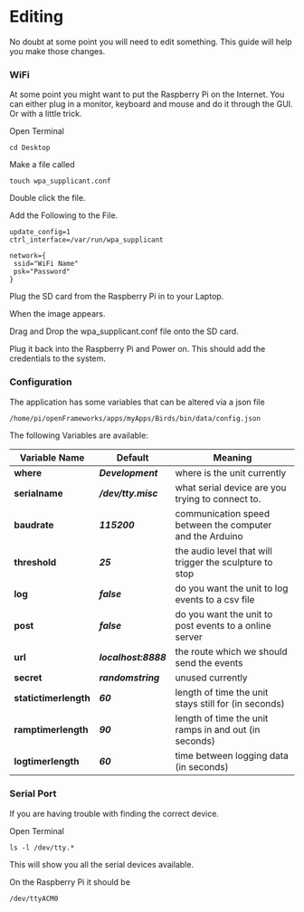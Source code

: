 # Editing

No doubt at some point you will need to edit something. This guide will help you make those changes.

### WiFi

At some point you might want to put the Raspberry Pi on the Internet. You can either plug in a monitor, keyboard and mouse and do it through the GUI. Or with a little trick.

Open Terminal

`cd Desktop`

Make a file called 

`touch wpa_supplicant.conf`

Double click the file.

Add the Following to the File.

```
update_config=1
ctrl_interface=/var/run/wpa_supplicant

network={
 ssid="WiFi Name"
 psk="Password"
}
```

Plug the SD card from the Raspberry Pi in to your Laptop.

When the image appears. 

Drag and Drop the wpa_supplicant.conf file onto the SD card.

Plug it back into the Raspberry Pi and Power on. This should add the credentials to the system.

### Configuration

The application has some variables that can be altered via a json file

`/home/pi/openFrameworks/apps/myApps/Birds/bin/data/config.json`

The following Variables are available:

Variable Name | Default | Meaning
--- | --- | ---
**where** | ***Development*** | where is the unit currently
**serialname** | ***/dev/tty.misc*** | what serial device are you trying to connect to.
**baudrate** | ***115200*** | communication speed between the computer and the Arduino
**threshold** | ***25*** | the audio level that will trigger the sculpture to stop
**log** | ***false*** | do you want the unit to log events to a csv file
**post** | ***false*** | do you want the unit to post events to a online server
**url** | ***localhost:8888*** | the route which we should send the events
**secret** | ***randomstring*** | unused currently
**statictimerlength** | ***60*** | length of time the unit stays still for (in seconds)
**ramptimerlength** | ***90*** | length of time the unit ramps in and out (in seconds)
**logtimerlength** | ***60*** | time between logging data (in seconds)


### Serial Port
If you are having trouble with finding the correct device.

Open Terminal

`ls -l /dev/tty.*`

This will show you all the serial devices available.

On the Raspberry Pi it should be 

`/dev/ttyACM0`
